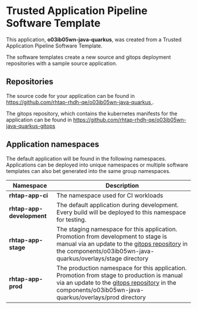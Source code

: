 # Trusted Application Pipeline Software Template

This application, **o03ib05wn-java-quarkus**, was created from a Trusted Application Pipeline Software Template.

The software templates create a new source and gitops deployment repositories with a sample source application. 

## Repositories

The source code for your application can be found in [https://github.com/rhtap-rhdh-qe/o03ib05wn-java-quarkus ](https://github.com/rhtap-rhdh-qe/o03ib05wn-java-quarkus ).
 
The gitops repository, which contains the kubernetes manifests for the application can be found in 
[https://github.com/rhtap-rhdh-qe/o03ib05wn-java-quarkus-gitops ](https://github.com/rhtap-rhdh-qe/o03ib05wn-java-quarkus-gitops ) 

## Application namespaces 

The default application will be found in the following namespaces. Applications can be deployed into unique namespaces or multiple software templates can also bet generated into the same group namespaces.  

|  Namespace   |  Description   |  
| -------- | -------- |
| **rhtap-app-ci** | The namespace used for CI workloads |
| **rhtap-app-development** | The default application during development. Every build will be deployed to this namespace for testing. |
| **rhtap-app-stage** | The staging namespace for this application. Promotion from development to stage is manual via an update to the [gitops repository](https://github.com/rhtap-rhdh-qe/o03ib05wn-java-quarkus-gitops ) in the components/o03ib05wn-java-quarkus/overlays/stage directory |
| **rhtap-app-prod** | The production namespace for this application. Promotion from stage to production is manual via an update to the [gitops repository](https://github.com/rhtap-rhdh-qe/o03ib05wn-java-quarkus-gitops ) in the components/o03ib05wn-java-quarkus/overlays/prod directory |